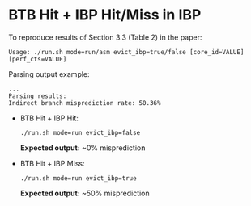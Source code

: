 # BTB Hit + IBP Hit/Miss in IBP

To reproduce results of Section 3.3 (Table 2) in the paper:
```
Usage: ./run.sh mode=run/asm evict_ibp=true/false [core_id=VALUE] [perf_cts=VALUE]
```

Parsing output example:
```
...
Parsing results:
Indirect branch misprediction rate: 50.36%
```

* BTB Hit + IBP Hit:
    ```
    ./run.sh mode=run evict_ibp=false
    ```
    **Expected output:** ~0% misprediction


* BTB Hit + IBP Miss:
    ```
    ./run.sh mode=run evict_ibp=true
    ```
    **Expected output:** ~50% misprediction
